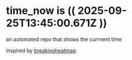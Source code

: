 # time_now is (( 2025-09-25T13:45:00.671Z ))

an automated repo that shows the currnent time

inspired by [breakingheatmap](https://github.com/breakingheatmap/breakingheatmap)